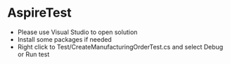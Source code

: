 # AspireTest
- Please use Visual Studio to open solution
- Install some packages if needed
- Right click to Test/CreateManufacturingOrderTest.cs and select Debug or Run test
